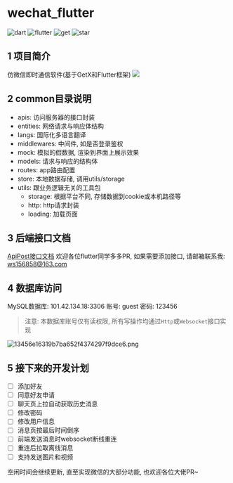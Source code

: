 # wechat_flutter
![dart](https://img.shields.io/badge/dart-2.16-blue.svg)
![flutter](https://img.shields.io/badge/flutter-2.10-blue.svg) 
![get](https://img.shields.io/badge/get-4.6-blue.svg)
![star](https://img.shields.io/github/stars/wslynn/wechat_flutter?style=social)


## 1 项目简介
仿微信即时通信软件(基于GetX和Flutter框架)
![](https://img.gejiba.com/images/660ff7cde6d11c49e1ca7c8340a4057a.gif)


## 2 common目录说明
- apis: 访问服务器的接口封装
- entities: 网络请求与响应体结构
- langs: 国际化多语言翻译
- middlewares: 中间件, 如是否登录鉴权
- mock: 模拟的假数据, 渲染到界面上展示效果
- models: 请求与响应的结构体
- routes: app路由配置
- store: 本地数据存储, 调用utils/storage
- utils: 跟业务逻辑无关的工具包
    - storage: 根据平台不同, 存储数据到cookie或本机路径等
    - http: http请求封装
    - loading: 加载页面


## 3 后端接口文档
[ApiPost接口文档](https://console-docs.apipost.cn/preview/6c245af8bcc075c4/42820335d3df842c)
欢迎各位flutter同学多多PR, 
如果需要添加接口, 请邮箱联系我: ws156858@163.com

## 4 数据库访问
MySQL数据库: 101.42.134.18:3306
账号: guest
密码: 123456
> 注意: 
本数据库账号仅有读权限, 所有写操作均通过`Http`或`Websocket`接口实现

![13456e16319b7ba652f4374297f9dce6.png](https://img.gejiba.com/images/13456e16319b7ba652f4374297f9dce6.png)


## 5 接下来的开发计划
+ [ ] 添加好友
+ [ ] 同意好友申请
+ [ ] 聊天页上拉自动获取历史消息
+ [ ] 修改密码
+ [ ] 修改用户信息
+ [ ] 消息页按最后时间倒序
+ [ ] 前端发送消息时websocket断线重连
+ [ ] 重连后拉取离线消息
+ [ ] 支持发送图片和视频

空闲时间会继续更新, 直至实现微信的大部分功能, 也欢迎各位大佬PR~